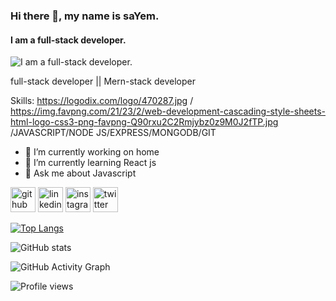 ### Hi there 👋, my name is saYem.
#### I am a full-stack developer.
![I am a full-stack developer.](https://avatars.githubusercontent.com/u/85791327?s=400&u=888deecbc5cb20d42da2df58b7ffc117bb0f9631&v=4)

full-stack developer || Mern-stack developer

Skills: https://logodix.com/logo/470287.jpg / https://img.favpng.com/21/23/2/web-development-cascading-style-sheets-html-logo-css3-png-favpng-Q90rxu2C2Rmjybz0z9M0J2fTP.jpg /JAVASCRIPT/NODE JS/EXPRESS/MONGODB/GIT

- 🔭 I’m currently working on home 
- 🌱 I’m currently learning React js 
- 💬 Ask me about Javascript 


[<img src='https://cdn.jsdelivr.net/npm/simple-icons@3.0.1/icons/github.svg' alt='github' height='40'>](https://github.com/Sayemhaque)  [<img src='https://cdn.jsdelivr.net/npm/simple-icons@3.0.1/icons/linkedin.svg' alt='linkedin' height='40'>](https://www.linkedin.com/in/Mdsayemia/)  [<img src='https://cdn.jsdelivr.net/npm/simple-icons@3.0.1/icons/instagram.svg' alt='instagram' height='40'>](https://www.instagram.com/@iamsayem777/)  [<img src='https://cdn.jsdelivr.net/npm/simple-icons@3.0.1/icons/twitter.svg' alt='twitter' height='40'>](https://twitter.com/@Mdsayem999)  

[![Top Langs](https://github-readme-stats.vercel.app/api/top-langs/?username=Sayemhaque)](https://github.com/anuraghazra/github-readme-stats)

![GitHub stats](https://github-readme-stats.vercel.app/api?username=Sayemhaque&show_icons=true)  

![GitHub Activity Graph](https://activity-graph.herokuapp.com/graph?username=Sayemhaque)  

![Profile views](https://gpvc.arturio.dev/Sayemhaque)  
